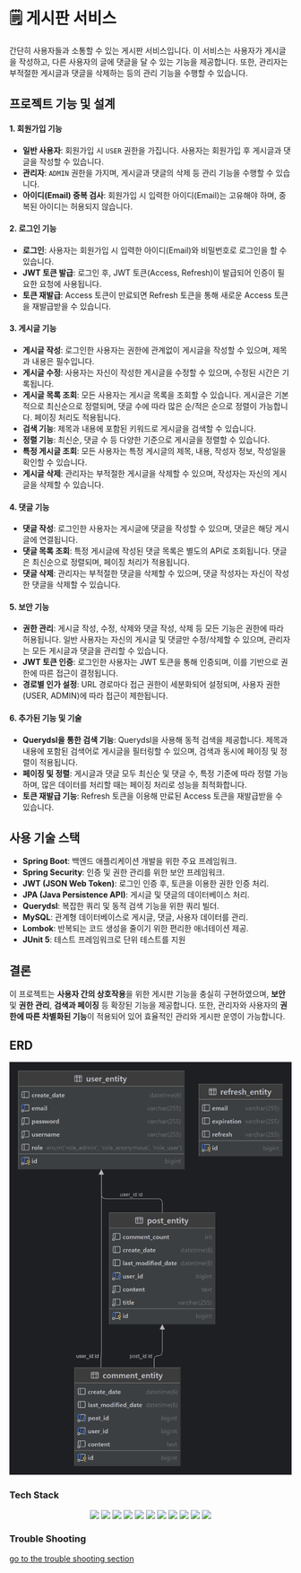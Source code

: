 # 🗒 게시판 서비스

간단히 사용자들과 소통할 수 있는 게시판 서비스입니다. 이 서비스는 사용자가 게시글을 작성하고, 다른 사용자의 글에 댓글을 달 수 있는 기능을 제공합니다. 또한, 관리자는 부적절한 게시글과 댓글을 삭제하는 등의 관리 기능을 수행할 수 있습니다.

## 프로젝트 기능 및 설계

#### 1. **회원가입 기능**
- **일반 사용자**: 회원가입 시 `USER` 권한을 가집니다. 사용자는 회원가입 후 게시글과 댓글을 작성할 수 있습니다.
- **관리자**: `ADMIN` 권한을 가지며, 게시글과 댓글의 삭제 등 관리 기능을 수행할 수 있습니다.
- **아이디(Email) 중복 검사**: 회원가입 시 입력한 아이디(Email)는 고유해야 하며, 중복된 아이디는 허용되지 않습니다.

#### 2. **로그인 기능**
- **로그인**: 사용자는 회원가입 시 입력한 아이디(Email)와 비밀번호로 로그인을 할 수 있습니다.
- **JWT 토큰 발급**: 로그인 후, JWT 토큰(Access, Refresh)이 발급되어 인증이 필요한 요청에 사용됩니다.
- **토큰 재발급**: Access 토큰이 만료되면 Refresh 토큰을 통해 새로운 Access 토큰을 재발급받을 수 있습니다.

#### 3. **게시글 기능**
- **게시글 작성**: 로그인한 사용자는 권한에 관계없이 게시글을 작성할 수 있으며, 제목과 내용은 필수입니다.
- **게시글 수정**: 사용자는 자신이 작성한 게시글을 수정할 수 있으며, 수정된 시간은 기록됩니다.
- **게시글 목록 조회**: 모든 사용자는 게시글 목록을 조회할 수 있습니다. 게시글은 기본적으로 최신순으로 정렬되며, 댓글 수에 따라 많은 순/적은 순으로 정렬이 가능합니다. 페이징 처리도 적용됩니다.
- **검색 기능**: 제목과 내용에 포함된 키워드로 게시글을 검색할 수 있습니다.
- **정렬 기능**: 최신순, 댓글 수 등 다양한 기준으로 게시글을 정렬할 수 있습니다.
- **특정 게시글 조회**: 모든 사용자는 특정 게시글의 제목, 내용, 작성자 정보, 작성일을 확인할 수 있습니다.
- **게시글 삭제**: 관리자는 부적절한 게시글을 삭제할 수 있으며, 작성자는 자신의 게시글을 삭제할 수 있습니다.

#### 4. **댓글 기능**
- **댓글 작성**: 로그인한 사용자는 게시글에 댓글을 작성할 수 있으며, 댓글은 해당 게시글에 연결됩니다.
- **댓글 목록 조회**: 특정 게시글에 작성된 댓글 목록은 별도의 API로 조회됩니다. 댓글은 최신순으로 정렬되며, 페이징 처리가 적용됩니다.
- **댓글 삭제**: 관리자는 부적절한 댓글을 삭제할 수 있으며, 댓글 작성자는 자신이 작성한 댓글을 삭제할 수 있습니다.

#### 5. **보안 기능**
- **권한 관리**: 게시글 작성, 수정, 삭제와 댓글 작성, 삭제 등 모든 기능은 권한에 따라 허용됩니다. 일반 사용자는 자신의 게시글 및 댓글만 수정/삭제할 수 있으며, 관리자는 모든 게시글과 댓글을 관리할 수 있습니다.
- **JWT 토큰 인증**: 로그인한 사용자는 JWT 토큰을 통해 인증되며, 이를 기반으로 권한에 따른 접근이 결정됩니다.
- **경로별 인가 설정**: URL 경로마다 접근 권한이 세분화되어 설정되며, 사용자 권한(USER, ADMIN)에 따라 접근이 제한됩니다.

#### 6. **추가된 기능 및 기술**
- **Querydsl을 통한 검색 기능**: Querydsl을 사용해 동적 검색을 제공합니다. 제목과 내용에 포함된 검색어로 게시글을 필터링할 수 있으며, 검색과 동시에 페이징 및 정렬이 적용됩니다.
- **페이징 및 정렬**: 게시글과 댓글 모두 최신순 및 댓글 수, 특정 기준에 따라 정렬 가능하며, 많은 데이터를 처리할 때는 페이징 처리로 성능을 최적화합니다.
- **토큰 재발급 기능**: Refresh 토큰을 이용해 만료된 Access 토큰을 재발급받을 수 있습니다.

## 사용 기술 스택
- **Spring Boot**: 백엔드 애플리케이션 개발을 위한 주요 프레임워크.
- **Spring Security**: 인증 및 권한 관리를 위한 보안 프레임워크.
- **JWT (JSON Web Token)**: 로그인 인증 후, 토큰을 이용한 권한 인증 처리.
- **JPA (Java Persistence API)**: 게시글 및 댓글의 데이터베이스 처리.
- **Querydsl**: 복잡한 쿼리 및 동적 검색 기능을 위한 쿼리 빌더.
- **MySQL**: 관계형 데이터베이스로 게시글, 댓글, 사용자 데이터를 관리.
- **Lombok**: 반복되는 코드 생성을 줄이기 위한 편리한 애너테이션 제공.
- **JUnit 5**: 테스트 프레임워크로 단위 테스트를 지원

## 결론
이 프로젝트는 **사용자 간의 상호작용**을 위한 게시판 기능을 충실히 구현하였으며, **보안** 및 **권한 관리**, **검색과 페이징** 등 확장된 기능을 제공합니다. 또한, 관리자와 사용자의 **권한에 따른 차별화된 기능**이 적용되어 있어 효율적인 관리와 게시판 운영이 가능합니다.


## ERD 
![ERD](doc/img/noticeboard.png)


### Tech Stack
<div align=center> 
<img src="https://img.shields.io/badge/Java-59666C?style=for-the-badge&logo=Spring&logoColor=white"/>
<img src="https://img.shields.io/badge/Spring Boot-59666C?style=for-the-badge&logo=SpringBoot&logoColor=white"/>
<img src="https://img.shields.io/badge/Spring Security-59666C?style=for-the-badge&logo=Spring Security&logoColor=white"/>
<img src="https://img.shields.io/badge/Spring Data JPA-59666C?style=for-the-badge&logo=Spring&logoColor=white"/>
<img src="https://img.shields.io/badge/Querydsl-59666C?style=for-the-badge&logo=Spring&logoColor=white"/>
<img src="https://img.shields.io/badge/JWT-59666C?style=for-the-badge&logo=JSON Web Tokens&logoColor=white"/>
<img src="https://img.shields.io/badge/gradle-59666C?style=for-the-badge&logo=gradle&logoColor=white"/>
<img src="https://img.shields.io/badge/Lombok-59666C?style=for-the-badge&logo=Spring&logoColor=white"/>
<img src="https://img.shields.io/badge/Mysql-59666C?style=for-the-badge&logo=MySql&logoColor=white"/>
<img src="https://img.shields.io/badge/JUnit 5-59666C?style=for-the-badge&logo=JUnit5&logoColor=white"/>
<img src="https://img.shields.io/badge/git-59666C?style=for-the-badge&logo=git&logoColor=white">
</div>

### Trouble Shooting
[go to the trouble shooting section](doc/TROUBLE_SHOOTING.md)
